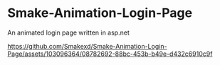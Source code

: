 # Smake-Animation-Login-Page
An animated login page written in asp.net


https://github.com/Smakexd/Smake-Animation-Login-Page/assets/103096364/08782692-88bc-453b-b49e-d432c6910c9f

